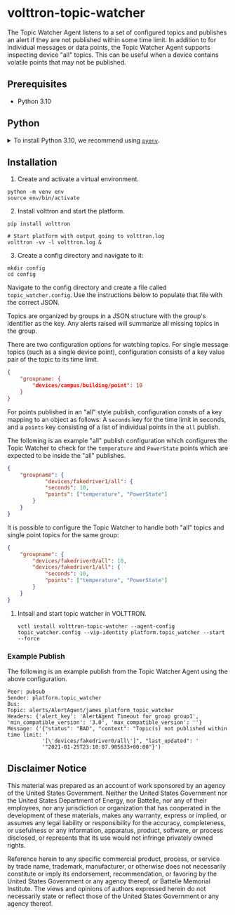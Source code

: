 # volttron-topic-watcher

The Topic Watcher Agent listens to a set of configured topics and publishes an alert if they are not published within
some time limit.  In addition to for individual messages or data points, the Topic Watcher Agent supports inspecting
device "all" topics.  This can be useful when a device contains volatile points that may not be published.

## Prerequisites

* Python 3.10

## Python

<details>
<summary>To install Python 3.10, we recommend using <a href="https://github.com/pyenv/pyenv"><code>pyenv</code></a>.</summary>

```bash
# install pyenv
git clone https://github.com/pyenv/pyenv ~/.pyenv

# setup pyenv (you should also put these three lines in .bashrc or similar)
export PATH="${HOME}/.pyenv/bin:${PATH}"
export PYENV_ROOT="${HOME}/.pyenv"
eval "$(pyenv init -)"

# install Python 3.10
pyenv install 3.10

# make it available globally
pyenv global system 3.10
```

</details>

## Installation

1. Create and activate a virtual environment.

```shell
python -m venv env
source env/bin/activate
```

2. Install volttron and start the platform.

```shell
pip install volttron

# Start platform with output going to volttron.log
volttron -vv -l volttron.log &
```

3. Create a config directory and navigate to it:

```shell
mkdir config
cd config
```

Navigate to the config directory and create a file called `topic_watcher.config`. Use the instructions below to populate that file with the correct JSON.

Topics are organized by groups in a JSON structure with the group's identifier as the key. Any alerts raised will
summarize all missing topics in the group.

There are two configuration options for watching topics.  For single message topics (such as a single
device point), configuration consists of a key value pair of the topic to its time limit.

```json
{
    "groupname: {
        "devices/campus/building/point": 10
    }
}
```

For points published in an "all" style publish, configuration consts of a key mapping to an object as follows:
A `seconds` key for the time limit in seconds, and a `points` key consisting of a list of individual points in the
`all` publish.

The following is an example "all" publish configuration which configures the Topic Watcher to check for the `temperature`
and `PowerState` points which are expected to be inside the "all" publishes.

```json
{
    "groupname": {
            "devices/fakedriver1/all": {
            "seconds": 10,
            "points": ["temperature", "PowerState"]
        }
    }
}
```

It is possible to configure the Topic Watcher to handle both "all" topics and single point topics for the same group:

```json
{
    "groupname": {
        "devices/fakedriver0/all": 10,
        "devices/fakedriver1/all": {
            "seconds": 10,
            "points": ["temperature", "PowerState"]
        }
    }
}
```

1. Intsall and start topic watcher in VOLTTRON.

    ```shell
    vctl install volttron-topic-watcher --agent-config topic_watcher.config --vip-identity platform.topic_watcher --start --force
    ```

### Example Publish

The following is an example publish from the Topic Watcher Agent using the above configuration.

```log
Peer: pubsub
Sender: platform.topic_watcher
Bus:
Topic: alerts/AlertAgent/james_platform_topic_watcher
Headers: {'alert_key': 'AlertAgent Timeout for group group1', 'min_compatible_version': '3.0', 'max_compatible_version': ''}
Message: ('{"status": "BAD", "context": "Topic(s) not published within time limit: '
           '[\'devices/fakedriver0/all\']", "last_updated": '
           '"2021-01-25T23:10:07.905633+00:00"}')
```

## Disclaimer Notice

This material was prepared as an account of work sponsored by an agency of the
United States Government.  Neither the United States Government nor the United
States Department of Energy, nor Battelle, nor any of their employees, nor any
jurisdiction or organization that has cooperated in the development of these
materials, makes any warranty, express or implied, or assumes any legal
liability or responsibility for the accuracy, completeness, or usefulness or any
information, apparatus, product, software, or process disclosed, or represents
that its use would not infringe privately owned rights.

Reference herein to any specific commercial product, process, or service by
trade name, trademark, manufacturer, or otherwise does not necessarily
constitute or imply its endorsement, recommendation, or favoring by the United
States Government or any agency thereof, or Battelle Memorial Institute. The
views and opinions of authors expressed herein do not necessarily state or
reflect those of the United States Government or any agency thereof.
